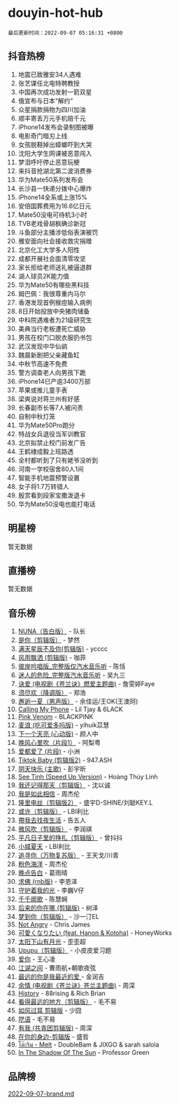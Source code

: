 # douyin-hot-hub

`最后更新时间：2022-09-07 05:16:31 +0800`

## 抖音热榜

1. 地震已致雅安34人遇难
1. 张艺谋任北电特聘教授
1. 中国再次成功发射一箭双星
1. 俄宣布与日本“解约”
1. 众星捐款捐物为四川加油
1. 顺丰寄丢万元手机赔千元
1. iPhone14发布会录制图被曝
1. 电影奇门暗刃上线
1. 女孩脱鞋掉出蟑螂吓到大哭
1. 沈阳大学生网课被恶意闯入
1. 梦泪呼吁停止恶意玩梗
1. 来抖音抢湖北第二波消费券
1. 华为Mate50系列发布会
1. 长沙县一快递分拨中心爆炸
1. iPhone14全系或上涨15%
1. 安倍国葬费用为16.6亿日元
1. Mate50没电可待机3小时
1. TVB老戏骨胡枫确诊新冠
1. 斗鱼部分主播涉低俗表演被罚
1. 雅安面向社会接收救灾捐赠
1. 北京化工大学多人阳性
1. 成都开展社会面清零攻坚
1. 家长拒给老师送礼被逼退群
1. 湖人球员2K能力值
1. 华为Mate50有哪些黑科技
1. 姆巴佩：我很尊重内马尔
1. 香港发现首例猴痘输入病例
1. 8日开始投放中央猪肉储备
1. 中科院遇难者为21级研究生
1. 美典当行老板遭死亡威胁
1. 男孩在校门口脱衣服扔书包
1. 武汉发现中华仙鹟
1. 魏晨新剧把父亲藏鱼缸
1. 中秋节高速不免费
1. 警方调查老人向男孩下跪
1. iPhone14已产逾3400万部
1. 苹果或推儿童手表
1. 梁爽说对蒋兰州有好感
1. 长春副市长等7人被问责
1. 自制中秋灯笼
1. 华为Mate50Pro跑分
1. 特战女兵退役当军训教官
1. 北京拟禁止校门前发广告
1. 王鹤棣成毅上班路透
1. 全村都听到了只有姥爷没听到
1. 河南一学校宿舍80人1间
1. 智能手机地震预警设置
1. 女子将1.7万转错人
1. 殷赏看到段家宝撒泼退卡
1. 华为Mate50没电也能打电话

## 明星榜

暂无数据

## 直播榜

暂无数据

## 音乐榜

1. [NUNA（告白版）](https://sf6-cdn-tos.douyinstatic.com/obj/tos-cn-ve-2774/a65828cbd8ce41a78a430a58b49f4feb) - 队长
1. [是你（剪辑版）](https://sf3-cdn-tos.douyinstatic.com/obj/tos-cn-ve-2774/46019dae783c4c969944217fe1cfafc4) - 梦然
1. [满天星辰不及你(剪辑版)](https://sf6-cdn-tos.douyinstatic.com/obj/tos-cn-ve-2774/3ce8247b98cd4d9c9f6c054899259a87) - ycccc
1. [风雨飘洒 (剪辑版)]() - 咖菲
1. [彼岸吟唱版_完整版仅汽水音乐听](https://sf3-cdn-tos.douyinstatic.com/obj/tos-cn-ve-2774/677fed9a24ad44469410376fa5e70ebf) - 陈恬
1. [迷人的危险_完整版汽水音乐听](https://sf3-cdn-tos.douyinstatic.com/obj/tos-cn-ve-2774/0c7fee2880cd4d85857b1704ab478a44) - 吴九三
1. [诀爱 (电视剧《苍兰诀》燃爱主题曲)](https://sf3-cdn-tos.douyinstatic.com/obj/tos-cn-ve-2774/ad9e4bf7b46341f9b61fa147bbc0b56e) - 詹雯婷Faye
1. [须尽欢（降调版）]() - 郑浩
1. [邂逅一夏（男声版）](https://sf6-cdn-tos.douyinstatic.com/obj/tos-cn-ve-2774/2a724b75b43f494489b8745fd22fa322) - 余佳运/王OK(王澳珂)
1. [Calling My Phone](https://sf6-cdn-tos.douyinstatic.com/obj/tos-cn-ve-2774/3126c3e48d8b4a0bb3254fc24a80029e) - Lil Tjay & 6LACK
1. [Pink Venom](https://sf3-cdn-tos.douyinstatic.com/obj/tos-cn-ve-2774/40526f1b42344c8fa60f31a8168c1645) - BLACKPINK
1. [麦浪 (吃可爱多吗版)](https://sf6-cdn-tos.douyinstatic.com/obj/tos-cn-ve-2774/fb2bf2aaa2854aaa8ec0fcfabbee4bd8) - yihuik苡慧
1. [下一个天亮 (心动版)](https://sf6-cdn-tos.douyinstatic.com/obj/tos-cn-ve-2774/eed20c698e8d4ccea9f62040d3815d32) - 颜人中
1. [晚风心里吹（片段1）](https://sf6-cdn-tos.douyinstatic.com/obj/tos-cn-ve-2774/504672ab830c472fa6a5870195b458a9) - 阿梨粤
1. [爱都爱了 (片段)]() - 小洲
1. [Tiktok Baby (剪辑版2)](https://sf3-cdn-tos.douyinstatic.com/obj/tos-cn-ve-2774/409234e9be76489d9e51cf47453104f6) - 947.ASH
1. [阴天快乐 (主歌)]() - 彭宇昕
1. [See Tình (Speed Up Version)](https://sf6-cdn-tos.douyinstatic.com/obj/tos-cn-ve-2774/d17f4144d6544f5482aa8a0601b602e0) - Hoàng Thùy Linh
1. [我还记得那天（剪辑版）]() - 沈以诚
1. [我是如此相信]() - 周杰伦
1. [隆里电丝（剪辑版2）](https://sf3-cdn-tos.douyinstatic.com/obj/tos-cn-ve-2774/71295eab838a43b2a4d5bb5f6bf8dbf7) - 盛宇D-SHINE/刘聪KEY.L
1. [或许（剪辑版）](https://sf6-cdn-tos.douyinstatic.com/obj/tos-cn-ve-2774/9f28eadc95fd446ea33d23555c7f02ed) - LBI利比
1. [帶我去找夜生活]() - 告五人
1. [微风吹（剪辑版）]() - 李润祺
1. [平凡日子里的挣扎（剪辑版）]() - 曾抖抖
1. [小城夏天]() - LBI利比
1. [追寻你（万物复苏版）](https://sf6-cdn-tos.douyinstatic.com/obj/tos-cn-ve-2774/cfb22ccf85784f2f83bcefe9ad675822) - 王天戈/川青
1. [粉色海洋]() - 周杰伦
1. [晚点告白]() - 葛雨晴
1. [求佛 (rnb版)]() - 李恩泽
1. [守护着我的光](https://sf3-cdn-tos.douyinstatic.com/obj/tos-cn-ve-2774/ed20fb3dda19418492eb676bfe287e15) - 李巍V仔
1. [千千阕歌](https://sf3-cdn-tos.douyinstatic.com/obj/tos-cn-ve-2774/ec5175dc85cf45cc9d893b377e82bc9d) - 陈慧娴
1. [后来的你在哪 (剪辑版)]() - 树泽
1. [梦到你（剪辑版）](https://sf6-cdn-tos.douyinstatic.com/obj/tos-cn-ve-2774/2f8954d5b61f47bca4467fbcc566b9c6) - 沙一汀EL
1. [Not Angry](https://sf3-cdn-tos.douyinstatic.com/obj/tos-cn-ve-2774/651f30a826dc43cbb6becf6b048f9541) - Chris James
1. [可愛くなりたい (feat. Hanon & Kotoha)](https://sf6-cdn-tos.douyinstatic.com/obj/tos-cn-ve-2774/df25d2f74a024a6d8fdbc54290c53cc1) - HoneyWorks
1. [太阳下山有月光]() - 歪歪超
1. [Upupu（剪辑版）](https://sf6-cdn-tos.douyinstatic.com/obj/tos-cn-ve-2774/f05adf8a32ec4a9290c3215caa938174) - 小皮皮爱习题
1. [爱你](https://sf6-cdn-tos.douyinstatic.com/obj/tos-cn-ve-2774/738d8b240f1e4519b44cf31c84e02e24) - 王心凌
1. [江湖之间]() - 曹雨航+朝歌夜弦
1. [最远的你是我最近的爱 ]() - 金润吉
1. [余情 (电视剧《苍兰诀》苍兰主题曲)](https://sf3-cdn-tos.douyinstatic.com/obj/tos-cn-ve-2774/ecd53fa9ee654ad69e8d49d40882dec9) - 周深
1. [History]() - 88rising & Rich Brian
1. [看得最远的地方（剪辑版）](https://sf3-cdn-tos.douyinstatic.com/obj/tos-cn-ve-2774/7e3cdc91401846d0a5a08ac34c7105ad) - 毛不易
1. [如风过耳 剪辑版](https://sf3-cdn-tos.douyinstatic.com/obj/tos-cn-ve-2774/2fea2fc5edb54954a79e94c07d3900b4) - 少囧
1. [呓语]() - 毛不易
1. [有我 (共青团剪辑版)]() - 周深
1. [在你的身边-剪辑版](https://sf6-cdn-tos.douyinstatic.com/obj/tos-cn-ve-2774/65e9bea789a64b9ab6877e90977a47fa) - 盛哲
1. [โต๊ะริม - Melt](https://sf3-cdn-tos.douyinstatic.com/obj/tos-cn-ve-2774/a9315380427a4088b0aaa11093a69b46) - DoubleBam & JIXGO & sarah salola
1. [In The Shadow Of The Sun]() - Professor Green

## 品牌榜

[2022-09-07-brand.md](2022-09-07-brand.md)
